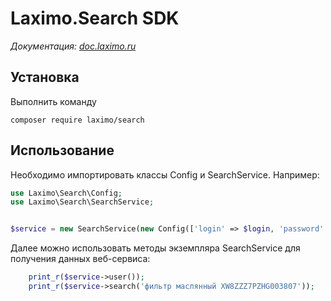 
# Laximo.Search SDK
*Документация: [doc.laximo.ru](https://doc.a-motive.ru)*

## Установка

Выполнить команду

    composer require laximo/search

## Использование

Необходимо импортировать классы Config и SearchService. Например:

```php
use Laximo\Search\Config;
use Laximo\Search\SearchService;


$service = new SearchService(new Config(['login' => $login, 'password' => $password]));
```

Далее можно использовать методы экземпляра SearchService для получения данных веб-сервиса:

```php
    print_r($service->user());
    print_r($service->search('фильтр маслянный XW8ZZZ7PZHG003807'));
```
